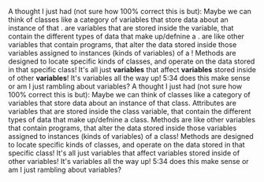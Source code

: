 A thought I just had (not sure how 100% correct this is but): Maybe we can think of classes like a category of variables that store data about an instance of that .  are variables that are stored inside the  variable, that contain the different types of data that make up/defnine a .   are like other variables that contain programs, that alter the data stored inside those variables assigned to instances (kinds of variables) of a ! Methods are designed to locate specific kinds of classes, and operate on the data stored in that specific class! It's all just **variables** that affect **variables** stored inside of other **variables**! It's variables all the way up!
5:34
does this make sense or am I just rambling about variables?
A thought I just had (not sure how 100% correct this is but): Maybe we can think of classes like a category of variables that store data about an instance of that class. Attributes are variables that are stored inside the class variable, that contain the different types of data that make up/defnine a class.  Methods are like other variables that contain programs, that alter the data stored inside those variables assigned to instances (kinds of variables) of a class! Methods are designed to locate specific kinds of classes, and operate on the data stored in that specific class! It's all just variables that affect variables stored inside of other variables! It's variables all the way up!
5:34
does this make sense or am I just rambling about variables?
